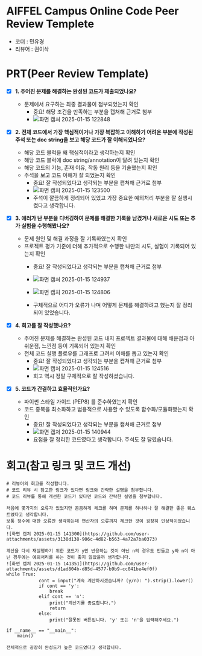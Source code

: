 # AIFFEL Campus Online Code Peer Review Templete
- 코더 : 민유경
- 리뷰어 : 권이삭

# PRT(Peer Review Template)
- [X]  **1. 주어진 문제를 해결하는 완성된 코드가 제출되었나요?**
    - 문제에서 요구하는 최종 결과물이 첨부되었는지 확인
        - 중요! 해당 조건을 만족하는 부분을 캡쳐해 근거로 첨부
        - ![화면 캡처 2025-01-15 122848](https://github.com/user-attachments/assets/5c6fbf5c-6452-43b1-9d38-8f7a4b928c80)

    
- [X]  **2. 전체 코드에서 가장 핵심적이거나 가장 복잡하고 이해하기 어려운 부분에 작성된 
  주석 또는 doc string을 보고 해당 코드가 잘 이해되었나요?**
    - 해당 코드 블럭을 왜 핵심적이라고 생각하는지 확인
    - 해당 코드 블럭에 doc string/annotation이 달려 있는지 확인
    - 해당 코드의 기능, 존재 이유, 작동 원리 등을 기술했는지 확인
    - 주석을 보고 코드 이해가 잘 되었는지 확인
        - 중요! 잘 작성되었다고 생각되는 부분을 캡쳐해 근거로 첨부
        - ![화면 캡처 2025-01-15 123500](https://github.com/user-attachments/assets/ee2042ed-492a-4d73-8a3b-dd29f800fca5)
        - 주석이 깔끔하게 정리되어 있었고 가장 중요한 예외처리 부분을 잘 실행시켰다고 생각합니다.

  
- [X]  **3. 에러가 난 부분을 디버깅하여 문제를 해결한 기록을 남겼거나
  새로운 시도 또는 추가 실험을 수행해봤나요?**
    - 문제 원인 및 해결 과정을 잘 기록하였는지 확인
    - 프로젝트 평가 기준에 더해 추가적으로 수행한 나만의 시도, 
      실험이 기록되어 있는지 확인
        - 중요! 잘 작성되었다고 생각되는 부분을 캡쳐해 근거로 첨부
        - ![화면 캡처 2025-01-15 124937](https://github.com/user-attachments/assets/7cebb3d9-e216-48c3-afab-74827893d687)
        - ![화면 캡처 2025-01-15 124806](https://github.com/user-attachments/assets/f763f4fa-a005-48cd-9b80-494dd19ddd29)


        - 구체적으로 어디가 오류가 나며 어떻게 문제를 해결하려고 했는지 잘 정리되어 있었습니다.


  
- [x]  **4. 회고를 잘 작성했나요?**
    - 주어진 문제를 해결하는 완성된 코드 내지 프로젝트 결과물에 대해
    배운점과 아쉬운점, 느낀점 등이 기록되어 있는지 확인
    - 전체 코드 실행 플로우를 그래프로 그려서 이해를 돕고 있는지 확인
        - 중요! 잘 작성되었다고 생각되는 부분을 캡쳐해 근거로 첨부
        - ![화면 캡처 2025-01-15 124516](https://github.com/user-attachments/assets/e981f7bd-3348-47e5-a302-c04be69c879d)
        - 회고 역시 정말 구체적으로 잘 작성하셨습니다.

    
- [X]  **5. 코드가 간결하고 효율적인가요?**
    - 파이썬 스타일 가이드 (PEP8) 를 준수하였는지 확인
    - 코드 중복을 최소화하고 범용적으로 사용할 수 있도록 함수화/모듈화했는지 확인
        - 중요! 잘 작성되었다고 생각되는 부분을 캡쳐해 근거로 첨부
        - ![화면 캡처 2025-01-15 140944](https://github.com/user-attachments/assets/742e04b7-67e2-4864-8acb-8dfafebba793)
        - 요점을 잘 정리한 코드였다고 생각합니다. 주석도 잘 달렸습니다.



# 회고(참고 링크 및 코드 개선)
```
# 리뷰어의 회고를 작성합니다.
# 코드 리뷰 시 참고한 링크가 있다면 링크와 간략한 설명을 첨부합니다.
# 코드 리뷰를 통해 개선한 코드가 있다면 코드와 간략한 설명을 첨부합니다.

처음에 몇가지의 오류가 있었지만 꼼꼼하게 체크를 하며 문제를 하나하나 잘 해결한 좋은 퀘스트였다고 생각합니다.
보통 정수에 대한 오류만 생각하는데 연산자의 오류까지 체크한 것이 굉장히 인상적이었습니다.
![화면 캡처 2025-01-15 141300](https://github.com/user-attachments/assets/3130d138-906c-4d82-b563-4a72a7ba0373)

계산을 다시 재실행하기 위한 코드가 y만 반응하는 것이 아닌 n의 경우도 만들고 y와 n이 아닌 경우에는 예외처리를 하는 것이 좋지 않았을까 생각합니다.
![화면 캡처 2025-01-15 141351](https://github.com/user-attachments/assets/d1ad804b-d85d-4577-b9b9-cc041be4ef0f)
while True:
            cont = input("계속 계산하시겠습니까? (y/n): ").strip().lower()
            if cont == 'y':
                break
            elif cont == 'n':
                print("계산기를 종료합니다.")
                return
            else:
                print("잘못된 버튼입니다. 'y' 또는 'n'을 입력해주세요.")

if __name__ == "__main__":
    main()

전체적으로 굉장히 완성도가 높은 코드였다고 생각합니다.

```
